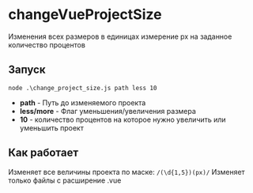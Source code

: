 # changeVueProjectSize
Изменения всех размеров в единицах измерение px на заданное количество процентов

## Запуск
``` node .\change_project_size.js path less 10 ```
* **path** - Путь до изменяемого проекта
* **less/more** - Флаг уменьшения/увеличения размера
* **10** - количество процентов на которое нужно увеличить или уменьшить проект

## Как работает
Изменяет все величины проекта по маске: ``` /(\d{1,5})(px)/ ```
Изменяет только файлы с расширение .vue

